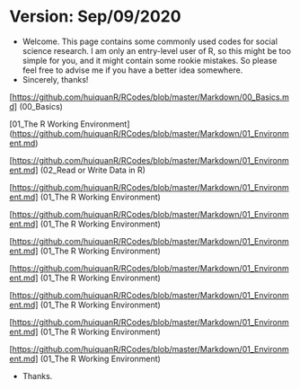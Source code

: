 # Version: Sep/09/2020

- Welcome. This page contains some commonly used codes for social science research. I am only an entry-level user of R, so this might be too simple for you, and it might contain some rookie mistakes. So please feel free to advise me if you have a better idea somewhere. 
- Sincerely, thanks!

[https://github.com/huiquanR/RCodes/blob/master/Markdown/00_Basics.md] (00_Basics)

[01_The R Working Environment] (https://github.com/huiquanR/RCodes/blob/master/Markdown/01_Environment.md)

[https://github.com/huiquanR/RCodes/blob/master/Markdown/01_Environment.md] (02_Read or Write Data in R)

[https://github.com/huiquanR/RCodes/blob/master/Markdown/01_Environment.md] (01_The R Working Environment)

[https://github.com/huiquanR/RCodes/blob/master/Markdown/01_Environment.md] (01_The R Working Environment)

[https://github.com/huiquanR/RCodes/blob/master/Markdown/01_Environment.md] (01_The R Working Environment)

[https://github.com/huiquanR/RCodes/blob/master/Markdown/01_Environment.md] (01_The R Working Environment)

[https://github.com/huiquanR/RCodes/blob/master/Markdown/01_Environment.md] (01_The R Working Environment)

[https://github.com/huiquanR/RCodes/blob/master/Markdown/01_Environment.md] (01_The R Working Environment)

[https://github.com/huiquanR/RCodes/blob/master/Markdown/01_Environment.md] (01_The R Working Environment)


- Thanks.

